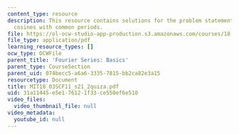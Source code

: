 ```yaml
---
content_type: resource
description: This resource contains solutions for the problem statements related to
  cosines with common periods.
file: https://ol-ocw-studio-app-production.s3.amazonaws.com/courses/18-03sc-differential-equations-fall-2011/31a11445e5e176121f33ce550ef6e510_MIT18_03SCF11_s21_2quiza.pdf
file_type: application/pdf
learning_resource_types: []
ocw_type: OCWFile
parent_title: 'Fourier Series: Basics'
parent_type: CourseSection
parent_uid: 074becc5-a6a6-3335-7815-bb2ca82e3a15
resourcetype: Document
title: MIT18_03SCF11_s21_2quiza.pdf
uid: 31a11445-e5e1-7612-1f33-ce550ef6e510
video_files:
  video_thumbnail_file: null
video_metadata:
  youtube_id: null
---
```

